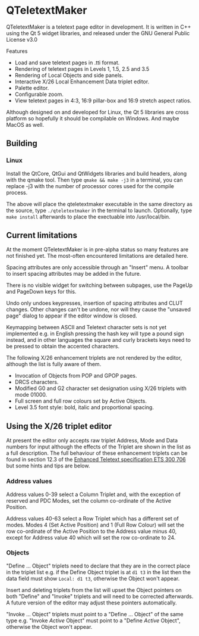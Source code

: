 # QTeletextMaker
QTeletextMaker is a teletext page editor in development. It is written in C++ using the Qt 5 widget libraries, and released under the GNU General Public License v3.0

Features
- Load and save teletext pages in .tti format.
- Rendering of teletext pages in Levels 1, 1.5, 2.5 and 3.5
- Rendering of Local Objects and side panels.
- Interactive X/26 Local Enhancement Data triplet editor.
- Palette editor.
- Configurable zoom.
- View teletext pages in 4:3, 16:9 pillar-box and 16:9 stretch aspect ratios.

Although designed on and developed for Linux, the Qt 5 libraries are cross platform so hopefully it should be compilable on Windows. And maybe MacOS as well.

## Building
### Linux
Install the QtCore, QtGui and QtWidgets libraries and build headers, along with the qmake tool. Then type `qmake && make -j3` in a terminal, you can replace -j3 with the number of processor cores used for the compile process.

The above will place the qteletextmaker executable in the same directory as the source, type `./qteletextmaker` in the terminal to launch. Optionally, type `make install` afterwards to place the exectuable into /usr/local/bin.

## Current limitations
At the moment QTeletextMaker is in pre-alpha status so many features are not finished yet. The most-often encountered limitations are detailed here.

Spacing attributes are only accessible through an "Insert" menu. A toolbar to insert spacing attributes may be added in the future.

There is no visible widget for switching between subpages, use the PageUp and PageDown keys for this.

Undo only undoes keypresses, insertion of spacing attributes and CLUT changes. Other changes can't be undone, nor will they cause the "unsaved page" dialog to appear if the editor window is closed.

Keymapping between ASCII and Teletext character sets is not yet implemented e.g. in English pressing the hash key will type a pound sign instead, and in other languages the square and curly brackets keys need to be pressed to obtain the accented characters.

The following X/26 enhancement triplets are not rendered by the editor, although the list is fully aware of them.
- Invocation of Objects from POP and GPOP pages.
- DRCS characters.
- Modified G0 and G2 character set designation using X/26 triplets with mode 01000.
- Full screen and full row colours set by Active Objects.
- Level 3.5 font style: bold, italic and proportional spacing.

## Using the X/26 triplet editor
At present the editor only accepts raw triplet Address, Mode and Data numbers for input although the effects of the Triplet are shown in the list as a full description. The full behaviour of these enhancement triplets can be found in 
section 12.3 of the [Enhanced Teletext specification ETS 300 706](https://web.archive.org/web/20160326062859/https://www.phecap.nl/download/enhenced-teletext-specs.pdf) but some hints and tips are below.

### Address values
Address values 0-39 select a Column Triplet and, with the exception of reserved and PDC Modes, set the column co-ordinate of the Active Position.

Address values 40-63 select a Row Triplet which has a different set of modes. Modes 4 (Set Active Position) and 1 (Full Row Colour) will set the row co-ordinate of the Active Position to the Address value minus 40, except for Address value 40 which will set the row co-ordinate to 24.

### Objects
"Define ... Object" triplets need to declare that they are in the correct place in the triplet list e.g. if the Define Object triplet is at `d1 t3` in the list then the data field must show `Local: d1 t3`, otherwise the Object won't appear.

Insert and deleting triplets from the list will upset the Object pointers on both "Define" and "Invoke" triplets and will need to be corrected afterwards. A future version of the editor may adjust these pointers automatically.

"Invoke ... Object" triplets must point to a "Define ... Object" of the same type e.g. "Invoke *Active* Object" must point to a "Define *Active* Object", otherwise the Object won't appear.

